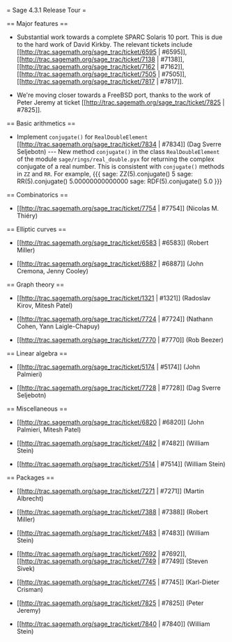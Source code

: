 = Sage 4.3.1 Release Tour =

== Major features ==

 * Substantial work towards a complete SPARC Solaris 10 port. This is due to the hard work of David Kirkby. The relevant tickets include [[http://trac.sagemath.org/sage_trac/ticket/6595 | #6595]], [[http://trac.sagemath.org/sage_trac/ticket/7138 | #7138]], [[http://trac.sagemath.org/sage_trac/ticket/7162 | #7162]], [[http://trac.sagemath.org/sage_trac/ticket/7505 | #7505]], [[http://trac.sagemath.org/sage_trac/ticket/7817 | #7817]].
 
 * We're moving closer towards a FreeBSD port, thanks to the work of Peter Jeremy at ticket [[http://trac.sagemath.org/sage_trac/ticket/7825 | #7825]].


== Basic arithmetics ==

 * Implement `conjugate()` for `RealDoubleElement` [[http://trac.sagemath.org/sage_trac/ticket/7834 | #7834]] (Dag Sverre Seljebotn) --- New method `conjugate()` in the class `RealDoubleElement` of the module `sage/rings/real_double.pyx` for returning the complex conjugate of a real number. This is consistent with `conjugate()` methods in `ZZ` and `RR`. For example,
 {{{
sage: ZZ(5).conjugate()
5
sage: RR(5).conjugate()
5.00000000000000
sage: RDF(5).conjugate()
5.0
 }}}


== Combinatorics ==

 * [[http://trac.sagemath.org/sage_trac/ticket/7754 | #7754]] (Nicolas M. Thiéry)


== Elliptic curves ==

 * [[http://trac.sagemath.org/sage_trac/ticket/6583 | #6583]] (Robert Miller)

 * [[http://trac.sagemath.org/sage_trac/ticket/6887 | #6887]] (John Cremona, Jenny Cooley)


== Graph theory ==

 * [[http://trac.sagemath.org/sage_trac/ticket/1321 | #1321]] (Radoslav Kirov, Mitesh Patel)

 * [[http://trac.sagemath.org/sage_trac/ticket/7724 | #7724]] (Nathann Cohen, Yann Laigle-Chapuy)

 * [[http://trac.sagemath.org/sage_trac/ticket/7770 | #7770]] (Rob Beezer)


== Linear algebra ==

 * [[http://trac.sagemath.org/sage_trac/ticket/5174 | #5174]] (John Palmieri)

 * [[http://trac.sagemath.org/sage_trac/ticket/7728 | #7728]] (Dag Sverre Seljebotn)


== Miscellaneous ==

 * [[http://trac.sagemath.org/sage_trac/ticket/6820 | #6820]] (John Palmieri, Mitesh Patel)

 * [[http://trac.sagemath.org/sage_trac/ticket/7482 | #7482]] (William Stein)

 * [[http://trac.sagemath.org/sage_trac/ticket/7514 | #7514]] (William Stein)


== Packages ==

 * [[http://trac.sagemath.org/sage_trac/ticket/7271 | #7271]] (Martin Albrecht)

 * [[http://trac.sagemath.org/sage_trac/ticket/7388 | #7388]] (Robert Miller)
 
 * [[http://trac.sagemath.org/sage_trac/ticket/7483 | #7483]] (William Stein)

 * [[http://trac.sagemath.org/sage_trac/ticket/7692 | #7692]], [[http://trac.sagemath.org/sage_trac/ticket/7749 | #7749]] (Steven Sivek)

 * [[http://trac.sagemath.org/sage_trac/ticket/7745 | #7745]] (Karl-Dieter Crisman)

 * [[http://trac.sagemath.org/sage_trac/ticket/7825 | #7825]] (Peter Jeremy)

 * [[http://trac.sagemath.org/sage_trac/ticket/7840 | #7840]] (William Stein)
